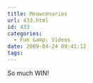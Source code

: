 ```yaml
---
title: Meowcenaries
url: 433.html
id: 433
categories:
  - Fun &amp; Videos
date: 2009-04-24 09:41:12
tags:
---
```


So much WIN!

<object width="480" height="385" data="https://www.youtube.com/v/xHHndubyXYQ&amp;hl=en&amp;fs=1&amp;color1=0x402061&amp;color2=0x9461ca" type="application/x-shockwave-flash"><param name="allowFullScreen" value="true" /><param name="allowscriptaccess" value="always" /><param name="src" value="https://www.youtube.com/v/xHHndubyXYQ&amp;hl=en&amp;fs=1&amp;color1=0x402061&amp;color2=0x9461ca" /><param name="allowfullscreen" value="true" /></object>
